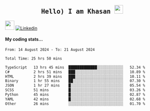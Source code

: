 <h2 align='center'><samp><strong>Hello) I am Khasan <img src="https://media.giphy.com/media/hvRJCLFzcasrR4ia7z/giphy.gif" width="28px" height="28px"></strong></samp></h2>

<img src="https://media.giphy.com/media/WUlplcMpOCEmTGBtBW/giphy.gif" width="30"> [![Linkedin](https://img.shields.io/badge/LinkedIn-Khasan%20Rashidov-blue?logo=Linkedin&logoColor=blue&labelColor=black&style=flat-square)](https://www.linkedin.com/in/khasanr)  

#### My coding stats...
<!--START_SECTION:waka-->

```txt
From: 14 August 2024 - To: 21 August 2024

Total Time: 25 hrs 50 mins

TypeScript   13 hrs 45 mins  █████████████░░░░░░░░░░░░   52.34 %
C#           2 hrs 51 mins   ███░░░░░░░░░░░░░░░░░░░░░░   10.89 %
HTML         2 hrs 39 mins   ███░░░░░░░░░░░░░░░░░░░░░░   10.11 %
Binary       1 hr 55 mins    ██░░░░░░░░░░░░░░░░░░░░░░░   07.30 %
JSON         1 hr 27 mins    █░░░░░░░░░░░░░░░░░░░░░░░░   05.54 %
SCSS         51 mins         █░░░░░░░░░░░░░░░░░░░░░░░░   03.26 %
Python       45 mins         █░░░░░░░░░░░░░░░░░░░░░░░░   02.87 %
YAML         42 mins         █░░░░░░░░░░░░░░░░░░░░░░░░   02.68 %
Other        26 mins         ░░░░░░░░░░░░░░░░░░░░░░░░░   01.70 %
```

<!--END_SECTION:waka-->

<!---
khasanrashidov/khasanrashidov is a ✨ special ✨ repository because its `README.md` (this file) appears on your GitHub profile.
You can click the Preview link to take a look at your changes.
--->
